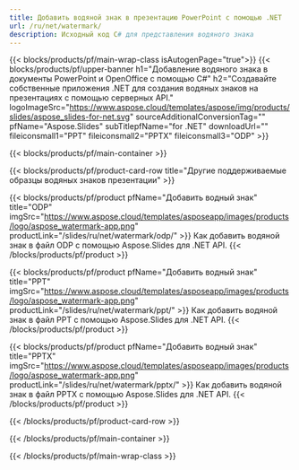 ```yaml
---
title: Добавить водяной знак в презентацию PowerPoint с помощью .NET
url: /ru/net/watermark/
description: Исходный код C# для представления водяного знака
---
```


{{< blocks/products/pf/main-wrap-class isAutogenPage="true">}}
{{< blocks/products/pf/upper-banner h1="Добавление водяного знака в документы PowerPoint и OpenOffice с помощью C#" h2="Создавайте собственные приложения .NET для создания водяных знаков на презентациях с помощью серверных API." logoImageSrc="https://www.aspose.cloud/templates/aspose/img/products/slides/aspose_slides-for-net.svg" sourceAdditionalConversionTag="" pfName="Aspose.Slides" subTitlepfName="for .NET" downloadUrl="" fileiconsmall1="PPT" fileiconsmall2="PPTX" fileiconsmall3="ODP" >}}

{{< blocks/products/pf/main-container >}}

{{< blocks/products/pf/product-card-row title="Другие поддерживаемые образцы водяных знаков презентации" >}}

{{< blocks/products/pf/product pfName="Добавить водный знак" title="ODP" imgSrc="https://www.aspose.cloud/templates/asposeapp/images/products/logo/aspose_watermark-app.png" productLink="/slides/ru/net/watermark/odp/" >}}
Как добавить водяной знак в файл ODP с помощью Aspose.Slides для .NET API.
{{< /blocks/products/pf/product >}}

{{< blocks/products/pf/product pfName="Добавить водный знак" title="PPT" imgSrc="https://www.aspose.cloud/templates/asposeapp/images/products/logo/aspose_watermark-app.png" productLink="/slides/ru/net/watermark/ppt/" >}}
Как добавить водяной знак в файл PPT с помощью Aspose.Slides для .NET API.
{{< /blocks/products/pf/product >}}

{{< blocks/products/pf/product pfName="Добавить водный знак" title="PPTX" imgSrc="https://www.aspose.cloud/templates/asposeapp/images/products/logo/aspose_watermark-app.png" productLink="/slides/ru/net/watermark/pptx/" >}}
Как добавить водяной знак в файл PPTX с помощью Aspose.Slides для .NET API.
{{< /blocks/products/pf/product >}}



{{< /blocks/products/pf/product-card-row >}}

{{< /blocks/products/pf/main-container >}}
    
{{< /blocks/products/pf/main-wrap-class >}}